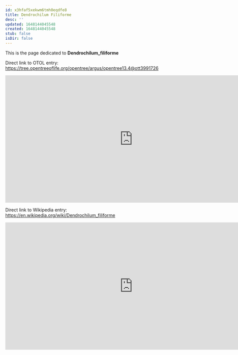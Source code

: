 ```yaml
---
id: x3hfaf5xekwm6tmh0eqdfe8
title: Dendrochilum Filiforme
desc: ''
updated: 1648144045548
created: 1648144045548
stub: false
isDir: false
---
```

This is the page dedicated to **Dendrochilum_filiforme**


Direct link to OTOL entry: https://tree.opentreeoflife.org/opentree/argus/opentree13.4@ott3991726



<html>
    <body>
    <iframe src="https://tree.opentreeoflife.org/opentree/argus/opentree13.4@ott3991726"
    width="800" height="400" frameborder="0" allowfullscreen> </iframe>
    </body>
</html>
    


Direct link to Wikipedia entry: https://en.wikipedia.org/wiki/Dendrochilum_filiforme



<html>
    <body>
    <iframe src="https://en.wikipedia.org/wiki/Dendrochilum_filiforme"
    width="800" height="400" frameborder="0" allowfullscreen> </iframe>
    </body>
</html>
    
